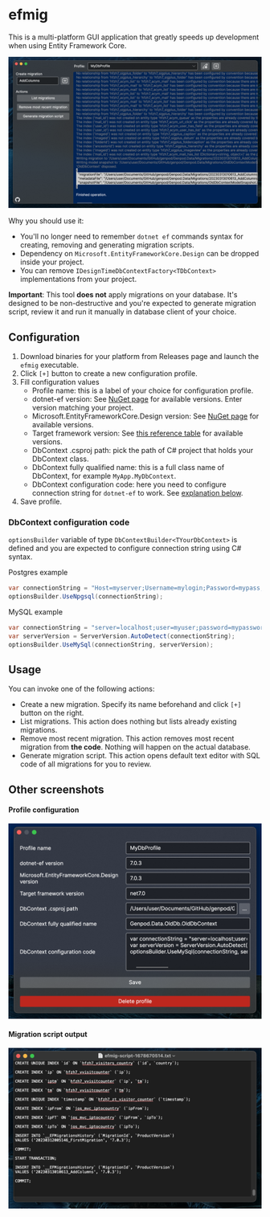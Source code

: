 # efmig

This is a multi-platform GUI application that greatly speeds up development when using Entity Framework Core.

![alt text](images/main.png)


Why you should use it:
* You'll no longer need to remember `dotnet ef` commands syntax for creating, removing and generating migration scripts.
* Dependency on `Microsoft.EntityFrameworkCore.Design` can be dropped inside your project.
* You can remove `IDesignTimeDbContextFactory<TDbContext>` implementations from your project.

**Important**: This tool **does not** apply migrations on your database. It's designed to be non-destructive and you're expected to generate migration script, review it and run it manually in database client of your choice.

## Configuration

1. Download binaries for your platform from Releases page and launch the `efmig` executable.
2. Click `[+]` button to create a new configuration profile.
3. Fill configuration values
   - Profile name: this is a label of your choice for configuration profile.
   - dotnet-ef version: See [NuGet page](https://www.nuget.org/packages/dotnet-ef/#versions-body-tab) for available versions. Enter version matching your project.
   - Microsoft.EntityFrameworkCore.Design version: See [NuGet page](https://www.nuget.org/packages/Microsoft.EntityFrameworkCore.Design/#versions-body-tab) for available versions.
   - Target framework version: See [this reference table](https://learn.microsoft.com/en-us/dotnet/standard/frameworks#supported-target-frameworks) for available versions.
   - DbContext .csproj path: pick the path of C# project that holds your DbContext class.
   - DbContext fully qualified name: this is a full class name of DbContext, for example `MyApp.MyDbContext`.
   - DbContext configuration code: here you need to configure connection string for `dotnet-ef` to work. See [explanation below](#dbcontext-configuration-code). 
4. Save profile.

### DbContext configuration code

`optionsBuilder` variable of type `DbContextBuilder<TYourDbContext>` is defined and you are expected to configure connection string using C# syntax.

Postgres example
```csharp
var connectionString = "Host=myserver;Username=mylogin;Password=mypass;Database=mydatabase";
optionsBuilder.UseNpgsql(connectionString);
```

MySQL example
```csharp
var connectionString = "server=localhost;user=myuser;password=mypassword;database=mydb;";
var serverVersion = ServerVersion.AutoDetect(connectionString);
optionsBuilder.UseMySql(connectionString, serverVersion);
```

## Usage
You can invoke one of the following actions:
- Create a new migration. Specify its name beforehand and click `[+]` button on the right.
- List migrations. This action does nothing but lists already existing migrations.
- Remove most recent migration. This action removes most recent migration from **the code**. Nothing will happen on the actual database.
- Generate migration script. This action opens default text editor with SQL code of all migrations for you to review.

## Other screenshots

#### Profile configuration
![alt text](images/profile-settings.png)

#### Migration script output
![alt text](images/migration-script.png)